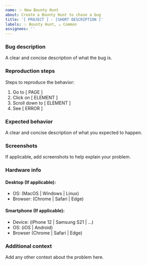 ```yaml
---
name: 💥 New Bounty Hunt
about: Create a Bounty Hunt to chase a bug
title: '[ PROJECT ] - [SHORT DESCRIPTION ]'
labels: 💥 Bounty Hunt, ☕️ Common
assignees: ''
---
```


### Bug description

A clear and concise description of what the bug is.

### Reproduction steps

Steps to reproduce the behavior:

1. Go to [ PAGE ]
2. Click on [ ELEMENT ]
3. Scroll down to [ ELEMENT ]
4. See [ ERROR ]

### Expected behavior

A clear and concise description of what you expected to happen.

### Screenshots

If applicable, add screenshots to help explain your problem.

### Hardware info

#### Desktop (If applicable):

-   OS: (MacOS | Windows | Linux)
-   Browser: (Chrome | Safari | Edge)

#### Smartphone (If applicable):

-   Device: (iPhone 12 | Samsung S21 | ...)
-   OS: (iOS | Android)
-   Browser (Chrome | Safari | Edge)

### Additional context

Add any other context about the problem here.
